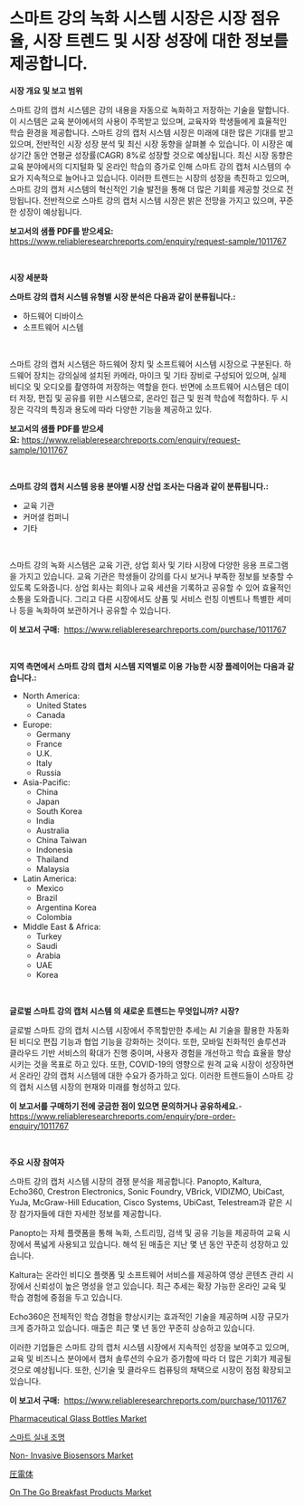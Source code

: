 <p><h1>스마트 강의 녹화 시스템 시장은 시장 점유율, 시장 트렌드 및 시장 성장에 대한 정보를 제공합니다.</h1></p><p><strong>시장 개요 및 보고 범위</strong></p>
<p><p>스마트 강의 캡처 시스템은 강의 내용을 자동으로 녹화하고 저장하는 기술을 말합니다. 이 시스템은 교육 분야에서의 사용이 주목받고 있으며, 교육자와 학생들에게 효율적인 학습 환경을 제공합니다. 스마트 강의 캡처 시스템 시장은 미래에 대한 많은 기대를 받고 있으며, 전반적인 시장 성장 분석 및 최신 시장 동향을 살펴볼 수 있습니다. 이 시장은 예상기간 동안 연평균 성장률(CAGR) 8%로 성장할 것으로 예상됩니다. 최신 시장 동향은 교육 분야에서의 디지털화 및 온라인 학습의 증가로 인해 스마트 강의 캡처 시스템의 수요가 지속적으로 늘어나고 있습니다. 이러한 트렌드는 시장의 성장을 촉진하고 있으며, 스마트 강의 캡처 시스템의 혁신적인 기술 발전을 통해 더 많은 기회를 제공할 것으로 전망됩니다. 전반적으로 스마트 강의 캡처 시스템 시장은 밝은 전망을 가지고 있으며, 꾸준한 성장이 예상됩니다.</p></p>
<p><strong>보고서의 샘플 PDF를 받으세요:</strong> <a href="https://www.reliableresearchreports.com/enquiry/request-sample/1011767">https://www.reliableresearchreports.com/enquiry/request-sample/1011767</a></p>
<p>&nbsp;</p>
<p><strong>시장 세분화</strong></p>
<p><strong>스마트 강의 캡처 시스템 유형별 시장 분석은 다음과 같이 분류됩니다.:</strong></p>
<p><ul><li>하드웨어 디바이스</li><li>소프트웨어 시스템</li></ul></p>
<p>&nbsp;</p>
<p><p>스마트 강의 캡처 시스템은 하드웨어 장치 및 소프트웨어 시스템 시장으로 구분된다. 하드웨어 장치는 강의실에 설치된 카메라, 마이크 및 기타 장비로 구성되어 있으며, 실제 비디오 및 오디오를 촬영하여 저장하는 역할을 한다. 반면에 소프트웨어 시스템은 데이터 저장, 편집 및 공유를 위한 시스템으로, 온라인 접근 및 원격 학습에 적합하다. 두 시장은 각각의 특징과 용도에 따라 다양한 기능을 제공하고 있다.</p></p>
<p><strong>보고서의 샘플 PDF를 받으세요:</strong>&nbsp;<a href="https://www.reliableresearchreports.com/enquiry/request-sample/1011767">https://www.reliableresearchreports.com/enquiry/request-sample/1011767</a></p>
<p>&nbsp;</p>
<p><strong> 스마트 강의 캡처 시스템 응용 분야별 시장 산업 조사는 다음과 같이 분류됩니다.:</strong></p>
<p><ul><li>교육 기관</li><li>커머셜 컴퍼니</li><li>기타</li></ul></p>
<p>&nbsp;</p>
<p><p>스마트 강의 녹화 시스템은 교육 기관, 상업 회사 및 기타 시장에 다양한 응용 프로그램을 가지고 있습니다. 교육 기관은 학생들이 강의를 다시 보거나 부족한 정보를 보충할 수 있도록 도와줍니다. 상업 회사는 회의나 교육 세션을 기록하고 공유할 수 있어 효율적인 소통을 도와줍니다. 그리고 다른 시장에서도 상품 및 서비스 런칭 이벤트나 특별한 세미나 등을 녹화하여 보관하거나 공유할 수 있습니다.</p></p>
<p><strong>이 보고서 구매:</strong>&nbsp; <a href="https://www.reliableresearchreports.com/purchase/1011767">https://www.reliableresearchreports.com/purchase/1011767</a></p>
<p>&nbsp;</p>
<p><strong>지역 측면에서 스마트 강의 캡처 시스템 지역별로 이용 가능한 시장 플레이어는 다음과 같습니다.:</strong></p>
<p><ul>
    <li>
        North America:
        <ul>
            <li>United States</li>
            <li>Canada</li>
        </ul>
    </li>
    <li>
        Europe:
        <ul>
            <li>Germany</li>
            <li>France</li>
            <li>U.K.</li>
            <li>Italy</li>
            <li>Russia</li>
        </ul>
    </li>
    <li>
        Asia-Pacific:
        <ul>
            <li>China</li>
            <li>Japan</li>
            <li>South Korea</li>
            <li>India</li>
            <li>Australia</li>
            <li>China Taiwan</li>
            <li>Indonesia</li>
            <li>Thailand</li>
            <li>Malaysia</li>
        </ul>
    </li>
    <li>
        Latin America:
        <ul>
            <li>Mexico</li>
            <li>Brazil</li>
            <li>Argentina Korea</li>
            <li>Colombia</li>
        </ul>
    </li>
    <li>
        Middle East & Africa:
        <ul>
            <li>Turkey</li>
            <li>Saudi</li>
            <li>Arabia</li>
            <li>UAE</li>
            <li>Korea</li>
        </ul>
    </li>
    </ul></p>
<p>&nbsp;</p>
<p><strong>글로벌 스마트 강의 캡처 시스템 의 새로운 트렌드는 무엇입니까? 시장?</strong></p>
<p><p>글로벌 스마트 강의 캡처 시스템 시장에서 주목할만한 추세는 AI 기술을 활용한 자동화된 비디오 편집 기능과 협업 기능을 강화하는 것이다. 또한, 모바일 친화적인 솔루션과 클라우드 기반 서비스의 확대가 진행 중이며, 사용자 경험을 개선하고 학습 효율을 향상시키는 것을 목표로 하고 있다. 또한, COVID-19의 영향으로 원격 교육 시장이 성장하면서 온라인 강의 캡처 시스템에 대한 수요가 증가하고 있다. 이러한 트렌드들이 스마트 강의 캡처 시스템 시장의 현재와 미래를 형성하고 있다.</p></p>
<p><strong>이 보고서를 구매하기 전에 궁금한 점이 있으면 문의하거나 공유하세요.</strong>- <a href="https://www.reliableresearchreports.com/enquiry/pre-order-enquiry/1011767">https://www.reliableresearchreports.com/enquiry/pre-order-enquiry/1011767</a></p>
<p>&nbsp;</p>
<p><strong>주요 시장 참여자</strong></p>
<p><p>스마트 강의 캡처 시스템 시장의 경쟁 분석을 제공합니다. Panopto, Kaltura, Echo360, Crestron Electronics, Sonic Foundry, VBrick, VIDIZMO, UbiCast, YuJa, McGraw-Hill Education, Cisco Systems, UbiCast, Telestream과 같은 시장 참가자들에 대한 자세한 정보를 제공합니다.</p><p>Panopto는 자체 플랫폼을 통해 녹화, 스트리밍, 검색 및 공유 기능을 제공하여 교육 시장에서 폭넓게 사용되고 있습니다. 해석 된 매출은 지난 몇 년 동안 꾸준히 성장하고 있습니다.</p><p>Kaltura는 온라인 비디오 플랫폼 및 소프트웨어 서비스를 제공하여 영상 콘텐츠 관리 시장에서 신뢰성이 높은 명성을 얻고 있습니다. 최근 추세는 확장 가능한 온라인 교육 및 학습 경험에 중점을 두고 있습니다.</p><p>Echo360은 전체적인 학습 경험을 향상시키는 효과적인 기술을 제공하며 시장 규모가 크게 증가하고 있습니다. 매출은 최근 몇 년 동안 꾸준히 상승하고 있습니다.</p><p>이러한 기업들은 스마트 강의 캡처 시스템 시장에서 지속적인 성장을 보여주고 있으며, 교육 및 비즈니스 분야에서 캡처 솔루션의 수요가 증가함에 따라 더 많은 기회가 제공될 것으로 예상됩니다. 또한, 신기술 및 클라우드 컴퓨팅의 채택으로 시장이 점점 확장되고 있습니다.</p></p>
<p><strong>이 보고서 구매:</strong>&nbsp;&nbsp;<a href="https://www.reliableresearchreports.com/purchase/1011767">https://www.reliableresearchreports.com/purchase/1011767</a></p>
<p><p><a href="https://github.com/FassouRP/Market-Research-Report-List-3/blob/main/pharmaceutical-glass-bottles-market.md">Pharmaceutical Glass Bottles Market</a></p><p><a href="https://github.com/mpodehpw07370073/Market-Research-Report-List-1/blob/main/6745265192509.md">스마트 실내 조명</a></p><p><a href="https://issuu.com/reportprime-2/docs/non-invasive-biosensors-market-size-2030.pptx">Non- Invasive Biosensors Market</a></p><p><a href="https://github.com/nxboeu02965442/Market-Research-Report-List-1/blob/main/5544079192784.md">圧電体</a></p><p><a href="https://view.publitas.com/reportprime-1/on-the-go-breakfast-products-market-analysis-examines-its-scope-on-growth-opportunities-and-forecasted-trends-spanning-from-2024-to-2031/">On The Go Breakfast Products Market</a></p></p>
